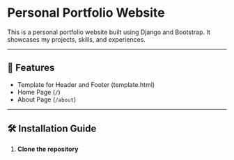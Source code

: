 # Personal Portfolio Website

This is a personal portfolio website built using Django and Bootstrap. It showcases my projects, skills, and experiences.

---

## 🚀 Features

- Template for Header and Footer (template.html)
- Home Page (`/`)
- About Page (`/about`)

---

## 🛠️ Installation Guide

1. **Clone the repository**
   ```bash

